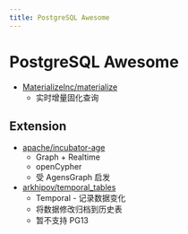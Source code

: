 ```yaml
---
title: PostgreSQL Awesome
---
```


# PostgreSQL Awesome

- [MaterializeInc/materialize](https://github.com/MaterializeInc/materialize)
  - 实时增量固化查询

## Extension

- [apache/incubator-age](https://github.com/apache/incubator-age)
  - Graph + Realtime
  - openCypher
  - 受 AgensGraph 启发
- [arkhipov/temporal_tables](https://github.com/arkhipov/temporal_tables)
  - Temporal - 记录数据变化
  - 将数据修改归档到历史表
  - 暂不支持 PG13

